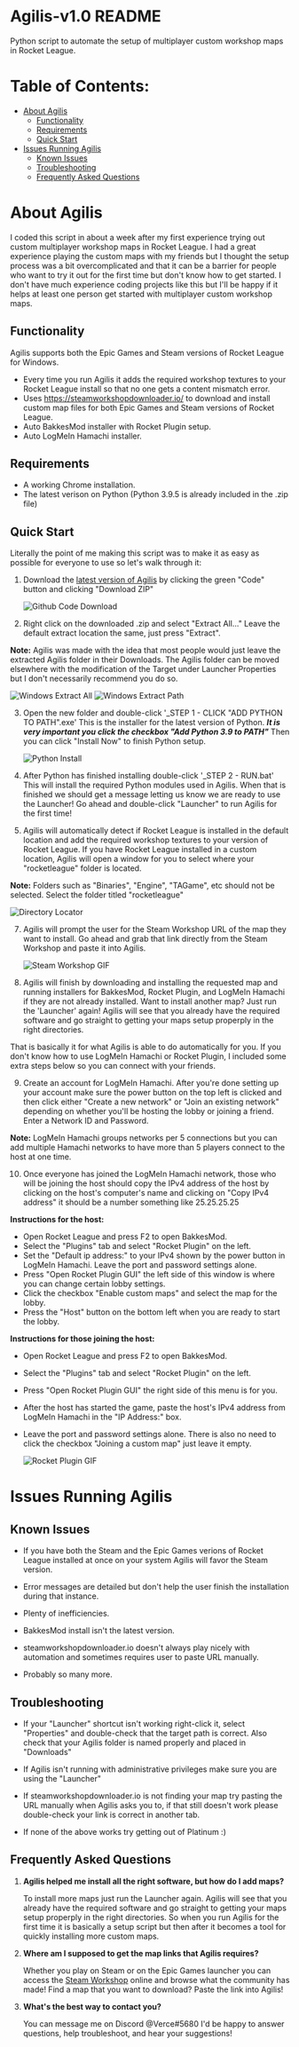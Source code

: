 # Agilis-v1.0 README
Python script to automate the setup of multiplayer custom workshop maps in Rocket League.

# Table of Contents:
* [About Agilis](#About-Agilis)
    * [Functionality](#Functionality)
    * [Requirements](#Requirements)
    * [Quick Start](#Quick-Start)
* [Issues Running Agilis](#Issues-Running-Agilis)
    * [Known Issues](#Known-Issues)
    * [Troubleshooting](#Troubleshooting)
    * [Frequently Asked Questions](#Frequently-Asked-Questions)

# About Agilis

I coded this script in about a week after my first experience trying out custom multiplayer workshop maps in Rocket League. I had a great experience playing the custom maps with my friends but I thought the setup process was a bit overcomplicated and that it can be a barrier for people who want to try it out for the first time but don't know how to get started. I don't have much experience coding projects like this but I'll be happy if it helps at least one person get started with multiplayer custom workshop maps.

## Functionality

Agilis supports both the Epic Games and Steam versions of Rocket League for Windows.
* Every time you run Agilis it adds the required workshop textures to your Rocket League install so that no one gets a content mismatch error.
* Uses https://steamworkshopdownloader.io/ to download and install custom map files for both Epic Games and Steam versions of Rocket League.
* Auto BakkesMod installer with Rocket Plugin setup.
* Auto LogMeIn Hamachi installer.

## Requirements 
* A working Chrome installation.
* The latest verison on Python (Python 3.9.5 is already included in the .zip file)

## Quick Start

Literally the point of me making this script was to make it as easy as possible for everyone to use so let's walk through it:

1. Download the [latest version of Agilis](https://github.com/VerceRL/Agilis-v1.0) by clicking the green "Code" button and clicking "Download ZIP"

   ![Github Code Download](https://github.com/VerceRL/Agilis-v1.0/blob/main/Resources/Github/code.PNG)

2. Right click on the downloaded .zip and select "Extract All..." Leave the default extract location the same, just press "Extract". 

**Note:** Agilis was made with the idea that most people would just leave the extracted Agilis folder in their Downloads. The Agilis folder can be moved elsewhere with the modification of the Target under Launcher Properties but I don't necessarily recommend you do so.
   
   ![Windows Extract All](https://github.com/VerceRL/Agilis-v1.0/blob/main/Resources/Github/extractAll.PNG)
   ![Windows Extract Path](https://github.com/VerceRL/Agilis-v1.0/blob/main/Resources/Github/extractPath.PNG)
   
3. Open the new folder and double-click '_STEP 1 - CLICK "ADD PYTHON TO PATH".exe' This is the installer for the latest version of Python. ***It is very important you click the checkbox "Add Python 3.9 to PATH"*** Then you can click "Install Now" to finish Python setup.

   ![Python Install](https://github.com/VerceRL/Agilis-v1.0/blob/main/Resources/Github/pythonPath.PNG)
   
4. After Python has finished installing double-click '_STEP 2 - RUN.bat' This will install the required Python modules used in Agilis. When that is finished we should get a message letting us know we are ready to use the Launcher! Go ahead and double-click "Launcher" to run Agilis for the first time!
   
5. Agilis will automatically detect if Rocket League is installed in the default location and add the required workshop textures to your version of Rocket League. If you have Rocket League installed in a custom location, Agilis will open a window for you to select where your "rocketleague" folder is located.

**Note:** Folders such as "Binaries", "Engine", "TAGame", etc should not be selected. Select the folder titled "rocketleague"

   ![Directory Locator](https://github.com/VerceRL/Agilis-v1.0/blob/main/Resources/Github/directoryLocator.PNG)
   
7. Agilis will prompt the user for the Steam Workshop URL of the map they want to install. Go ahead and grab that link directly from the Steam Workshop and paste it into Agilis.

   ![Steam Workshop GIF](https://github.com/VerceRL/Agilis-v1.0/blob/main/Resources/Github/workshop.gif)
   
8. Agilis will finish by downloading and installing the requested map and running installers for BakkesMod, Rocket Plugin, and LogMeIn Hamachi if they are not already installed. Want to install another map? Just run the 'Launcher' again! Agilis will see that you already have the required software and go straight to getting your maps setup properply in the right directories.

That is basically it for what Agilis is able to do automatically for you. If you don't know how to use LogMeIn Hamachi or Rocket Plugin, I included some extra steps below so you can connect with your friends.

9. Create an account for LogMeIn Hamachi. After you're done setting up your account make sure the power button on the top left is clicked and then click either "Create a new network" or "Join an existing network" depending on whether you'll be hosting the lobby or joining a friend. Enter a Network ID and Password.

**Note:** LogMeIn Hamachi groups networks per 5 connections but you can add multiple Hamachi networks to have more than 5 players connect to the host at one time.

10. Once everyone has joined the LogMeIn Hamachi network, those who will be joining the host should copy the IPv4 address of the host by clicking on the host's computer's name and clicking on "Copy IPv4 address" it should be a number something like 25.25.25.25
   
**Instructions for the host:** 
* Open Rocket League and press F2 to open BakkesMod.
* Select the "Plugins" tab and select "Rocket Plugin" on the left.
* Set the "Default ip address:" to your IPv4 shown by the power button in LogMeIn Hamachi. Leave the port and password settings alone.
* Press "Open Rocket Plugin GUI" the left side of this window is where you can change certain lobby settings.
* Click the checkbox "Enable custom maps" and select the map for the lobby.
* Press the "Host" button on the bottom left when you are ready to start the lobby.

**Instructions for those joining the host:**
* Open Rocket League and press F2 to open BakkesMod.
* Select the "Plugins" tab and select "Rocket Plugin" on the left.
* Press "Open Rocket Plugin GUI" the right side of this menu is for you.
* After the host has started the game, paste the host's IPv4 address from LogMeIn Hamachi in the "IP Address:" box.
* Leave the port and password settings alone. There is also no need to click the checkbox "Joining a custom map" just leave it empty.

   ![Rocket Plugin GIF](https://github.com/VerceRL/Agilis-v1.0/blob/main/Resources/Github/rocketPlugin.gif)
   
# Issues Running Agilis 
## Known Issues
* If you have both the Steam and the Epic Games verions of Rocket League installed at once on your system Agilis will favor the Steam version.

* Error messages are detailed but don't help the user finish the installation during that instance.

* Plenty of inefficiencies. 

* BakkesMod install isn't the latest version.

* steamworkshopdownloader.io doesn't always play nicely with automation and sometimes requires user to paste URL manually.
  
* Probably so many more.

## Troubleshooting

+ If your "Launcher" shortcut isn't working right-click it, select "Properties" and double-check that the target path is correct. Also check that your Agilis folder is named properly and placed in "Downloads"

+ If Agilis isn't running with administrative privileges make sure you are using the "Launcher"

+ If steamworkshopdownloader.io is not finding your map try pasting the URL manually when Agilis asks you to, if that still doesn't work please double-check your link is correct in another tab.

+ If none of the above works try getting out of Platinum :)

## Frequently Asked Questions

1. **Agilis helped me install all the right software, but how do I add maps?**
   
   To install more maps just run the Launcher again. Agilis will see that you already have the required software and go straight to getting your maps setup properply in the right directories. So when you run Agilis for the first time it is basically a setup script but then after it becomes a tool for quickly installing more custom maps.
   
2. **Where am I supposed to get the map links that Agilis requires?**
   
   Whether you play on Steam or on the Epic Games launcher you can access the [Steam Workshop](https://steamcommunity.com/app/252950/workshop/) online and browse what the community has made! Find a map that you want to download? Paste the link into Agilis!

3. **What's the best way to contact you?**
   
   You can message me on Discord @Verce#5680 I'd be happy to answer questions, help troubleshoot, and hear your suggestions!
